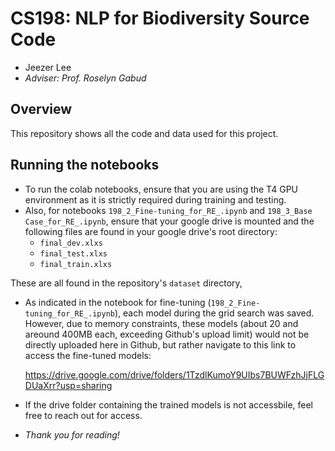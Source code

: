 # CS198: NLP for Biodiversity Source Code
- Jeezer Lee
- *Adviser: Prof. Roselyn Gabud*

## Overview
This repository shows all the code and data used for this project.

## Running the notebooks
- To run the colab notebooks, ensure that you are using the T4 GPU environment as it is strictly required during training and testing.
- Also, for notebooks `198_2_Fine-tuning_for_RE_.ipynb` and `198_3_Base Case_for_RE_.ipynb`, ensure that your google drive is mounted and the following files are found in your google drive's root directory:
  -  `final_dev.xlxs`
  -  `final_test.xlxs`
  -  `final_train.xlxs`

 These are all found in the repository's `dataset` directory, 

 - As indicated in the notebook for fine-tuning (`198_2_Fine-tuning_for_RE_.ipynb`), each model during the grid search was saved. However, due to memory constraints, these models (about 20 and areound 400MB each, exceeding Github's upload limit) would not be directly uploaded here in Github, but rather navigate to this link to access the fine-tuned models:

    https://drive.google.com/drive/folders/1TzdlKumoY9UIbs7BUWFzhJjFLGDUaXrr?usp=sharing

- If the drive folder containing the trained models is not accessbile, feel free to reach out for access.


- *Thank you for reading!*
